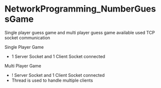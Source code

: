# NetworkProgramming_NumberGuessGame
Single player guess game and multi player guess game available used TCP socket communication

Single Player Game

- 1 Server Socket and 1 Client Socket connected

Multi Player Game

- ! Server Socket and 1 Client Socket connected
- Thread is used to handle multiple clients

